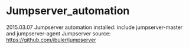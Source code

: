 # Jumpserver_automation
2015.03.07 Jumpserver automation installed: include jumpserver-master and jumpserver-agent
Jumpserver source: https://github.com/ibuler/jumpserver
